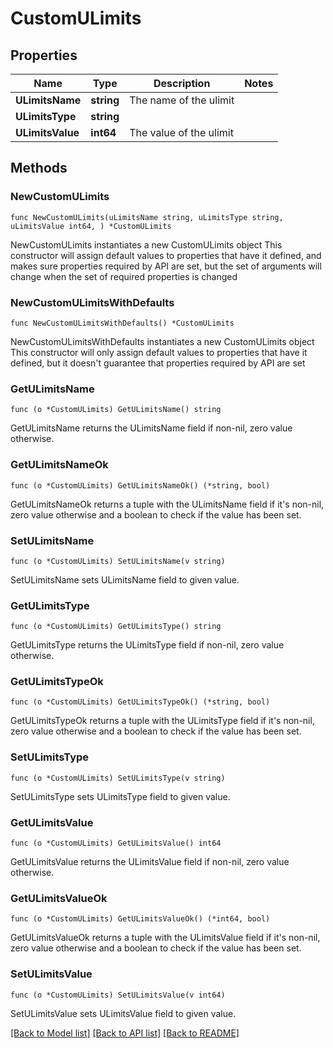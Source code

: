 # CustomULimits

## Properties

Name | Type | Description | Notes
------------ | ------------- | ------------- | -------------
**ULimitsName** | **string** | The name of the ulimit | 
**ULimitsType** | **string** |  | 
**ULimitsValue** | **int64** | The value of the ulimit | 

## Methods

### NewCustomULimits

`func NewCustomULimits(uLimitsName string, uLimitsType string, uLimitsValue int64, ) *CustomULimits`

NewCustomULimits instantiates a new CustomULimits object
This constructor will assign default values to properties that have it defined,
and makes sure properties required by API are set, but the set of arguments
will change when the set of required properties is changed

### NewCustomULimitsWithDefaults

`func NewCustomULimitsWithDefaults() *CustomULimits`

NewCustomULimitsWithDefaults instantiates a new CustomULimits object
This constructor will only assign default values to properties that have it defined,
but it doesn't guarantee that properties required by API are set

### GetULimitsName

`func (o *CustomULimits) GetULimitsName() string`

GetULimitsName returns the ULimitsName field if non-nil, zero value otherwise.

### GetULimitsNameOk

`func (o *CustomULimits) GetULimitsNameOk() (*string, bool)`

GetULimitsNameOk returns a tuple with the ULimitsName field if it's non-nil, zero value otherwise
and a boolean to check if the value has been set.

### SetULimitsName

`func (o *CustomULimits) SetULimitsName(v string)`

SetULimitsName sets ULimitsName field to given value.


### GetULimitsType

`func (o *CustomULimits) GetULimitsType() string`

GetULimitsType returns the ULimitsType field if non-nil, zero value otherwise.

### GetULimitsTypeOk

`func (o *CustomULimits) GetULimitsTypeOk() (*string, bool)`

GetULimitsTypeOk returns a tuple with the ULimitsType field if it's non-nil, zero value otherwise
and a boolean to check if the value has been set.

### SetULimitsType

`func (o *CustomULimits) SetULimitsType(v string)`

SetULimitsType sets ULimitsType field to given value.


### GetULimitsValue

`func (o *CustomULimits) GetULimitsValue() int64`

GetULimitsValue returns the ULimitsValue field if non-nil, zero value otherwise.

### GetULimitsValueOk

`func (o *CustomULimits) GetULimitsValueOk() (*int64, bool)`

GetULimitsValueOk returns a tuple with the ULimitsValue field if it's non-nil, zero value otherwise
and a boolean to check if the value has been set.

### SetULimitsValue

`func (o *CustomULimits) SetULimitsValue(v int64)`

SetULimitsValue sets ULimitsValue field to given value.



[[Back to Model list]](../README.md#documentation-for-models) [[Back to API list]](../README.md#documentation-for-api-endpoints) [[Back to README]](../README.md)


